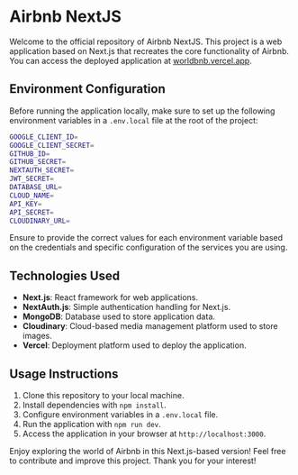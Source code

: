 # Airbnb NextJS

Welcome to the official repository of Airbnb NextJS. This project is a web application based on Next.js that recreates the core functionality of Airbnb. You can access the deployed application at [worldbnb.vercel.app](https://worldbnb.vercel.app/).

## Environment Configuration

Before running the application locally, make sure to set up the following environment variables in a `.env.local` file at the root of the project:

```bash
GOOGLE_CLIENT_ID=
GOOGLE_CLIENT_SECRET=
GITHUB_ID=
GITHUB_SECRET=
NEXTAUTH_SECRET=
JWT_SECRET=
DATABASE_URL=
CLOUD_NAME=
API_KEY=
API_SECRET=
CLOUDINARY_URL=
```

Ensure to provide the correct values for each environment variable based on the credentials and specific configuration of the services you are using.

## Technologies Used

- **Next.js**: React framework for web applications.
- **NextAuth.js**: Simple authentication handling for Next.js.
- **MongoDB**: Database used to store application data.
- **Cloudinary**: Cloud-based media management platform used to store images.
- **Vercel**: Deployment platform used to deploy the application.

## Usage Instructions

1. Clone this repository to your local machine.
2. Install dependencies with `npm install`.
3. Configure environment variables in a `.env.local` file.
4. Run the application with `npm run dev`.
5. Access the application in your browser at `http://localhost:3000`.

Enjoy exploring the world of Airbnb in this Next.js-based version! Feel free to contribute and improve this project. Thank you for your interest!

